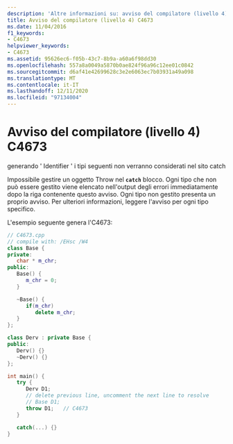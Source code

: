 ```yaml
---
description: 'Altre informazioni su: avviso del compilatore (livello 4) C4673'
title: Avviso del compilatore (livello 4) C4673
ms.date: 11/04/2016
f1_keywords:
- C4673
helpviewer_keywords:
- C4673
ms.assetid: 95626ec6-f05b-43c7-8b9a-a60a6f98dd30
ms.openlocfilehash: 557a8a0049a5870b0ae824f96a96c12ee01c0842
ms.sourcegitcommit: d6af41e42699628c3e2e6063ec7b03931a49a098
ms.translationtype: MT
ms.contentlocale: it-IT
ms.lasthandoff: 12/11/2020
ms.locfileid: "97134004"
---
```

# <a name="compiler-warning-level-4-c4673"></a>Avviso del compilatore (livello 4) C4673

generando ' Identifier ' i tipi seguenti non verranno considerati nel sito catch

Impossibile gestire un oggetto Throw nel **`catch`** blocco. Ogni tipo che non può essere gestito viene elencato nell'output degli errori immediatamente dopo la riga contenente questo avviso. Ogni tipo non gestito presenta un proprio avviso. Per ulteriori informazioni, leggere l'avviso per ogni tipo specifico.

L'esempio seguente genera l'C4673:

```cpp
// C4673.cpp
// compile with: /EHsc /W4
class Base {
private:
   char * m_chr;
public:
   Base() {
      m_chr = 0;
   }

   ~Base() {
      if(m_chr)
         delete m_chr;
   }
};

class Derv : private Base {
public:
   Derv() {}
   ~Derv() {}
};

int main() {
   try {
      Derv D1;
      // delete previous line, uncomment the next line to resolve
      // Base D1;
      throw D1;   // C4673
   }

   catch(...) {}
}
```
